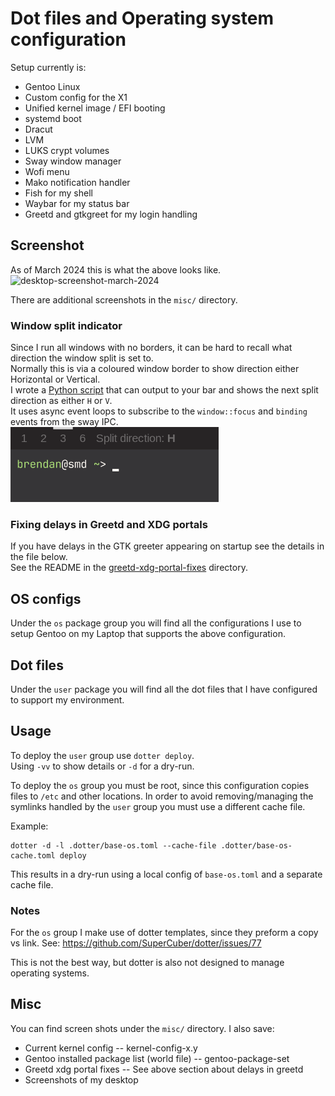 # Dot files and Operating system configuration

Setup currently is:
* Gentoo Linux
* Custom config for the X1
* Unified kernel image / EFI booting
* systemd boot
* Dracut
* LVM
* LUKS crypt volumes
* Sway window manager
* Wofi menu
* Mako notification handler
* Fish for my shell
* Waybar for my status bar
* Greetd and gtkgreet for my login handling

## Screenshot

As of March 2024 this is what the above looks like.
![desktop-screenshot-march-2024](https://github.com/brendanhoran/dotfiles-dotter/assets/3905013/e110ddd6-2732-4092-919f-5b9cd22395f1)

There are additional screenshots in the `misc/` directory.

### Window split indicator

Since I run all windows with no borders, it can be hard to recall what direction the window split is set to.   
Normally this is via a coloured window border to show direction either Horizontal or Vertical.   
I wrote a [Python script](https://github.com/brendanhoran/dotfiles-dotter/blob/main/my-scripts/sway_window_split_indicator.py) that can output to your bar and shows the next split direction as either `H` or `V`.    
It uses async event loops to subscribe to the `window::focus` and `binding` events from the sway IPC.   
![Split Indicator](https://raw.githubusercontent.com/brendanhoran/dotfiles-dotter/main/misc/window_split_indicator.png)

### Fixing delays in Greetd and XDG portals
If you have delays in the GTK greeter appearing on startup see the details in the file below.       
See the README in the [greetd-xdg-portal-fixes](https://raw.githubusercontent.com/brendanhoran/dotfiles-dotter/main/misc/greetd-xdg-portal-fixes/README.md) directory.    


## OS configs

Under the `os` package group you will find all the configurations I use to setup Gentoo on my Laptop that supports the above configuration.

## Dot files

Under the `user` package you will find all the dot files that I have configured to support my environment.

## Usage

To deploy the `user` group use `dotter deploy`.     
Using `-vv` to show details or `-d` for a dry-run.

To deploy the `os` group you must be root, since this configuration copies files to `/etc` and other locations.
In order to avoid removing/managing the symlinks handled by the `user` group you must use a different cache file.

Example:
```
dotter -d -l .dotter/base-os.toml --cache-file .dotter/base-os-cache.toml deploy
```
This results in a dry-run using a local config of `base-os.toml` and a separate cache file.

### Notes

For the `os` group I make use of dotter templates, since they preform a copy vs link.
See:
https://github.com/SuperCuber/dotter/issues/77

This is not the best way, but dotter is also not designed to manage operating systems.

## Misc
You can find screen shots under the `misc/` directory.
I also save:
* Current kernel config -- kernel-config-x.y
* Gentoo installed package list (world file) -- gentoo-package-set
* Greetd xdg portal fixes -- See above section about delays in greetd
* Screenshots of my desktop
